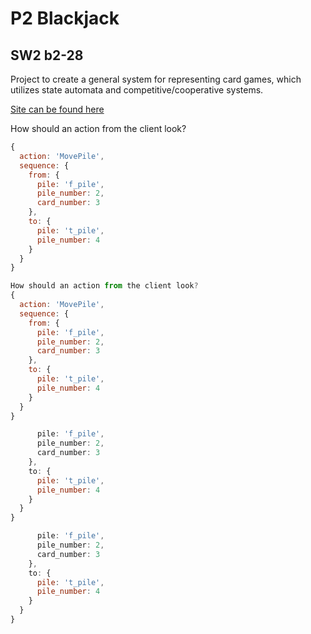 # P2 Blackjack

## SW2 b2-28

Project to create a general system for representing card games, which utilizes state automata and competitive/cooperative systems.

[Site can be found here](https:p2-blackjack.azurewebsites.net/ "Blackjack Azure")

How should an action from the client look?

```javascript
{
  action: 'MovePile',
  sequence: {
    from: {
      pile: 'f_pile',
      pile_number: 2,
      card_number: 3
    },
    to: {
      pile: 't_pile',
      pile_number: 4
    }
  }
}

How should an action from the client look?
{
  action: 'MovePile',
  sequence: {
    from: {
      pile: 'f_pile',
      pile_number: 2,
      card_number: 3
    },
    to: {
      pile: 't_pile',
      pile_number: 4
    }
  }
}

      pile: 'f_pile',
      pile_number: 2,
      card_number: 3
    },
    to: {
      pile: 't_pile',
      pile_number: 4
    }
  }
}

      pile: 'f_pile',
      pile_number: 2,
      card_number: 3
    },
    to: {
      pile: 't_pile',
      pile_number: 4
    }
  }
}
```
